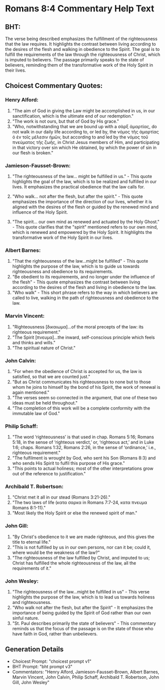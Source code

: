 # Romans 8:4 Commentary Help Text

## BHT:
The verse being described emphasizes the fulfillment of the righteousness that the law requires. It highlights the contrast between living according to the desires of the flesh and walking in obedience to the Spirit. The goal is to fulfill the requirements of the law through the righteousness of Christ, which is imputed to believers. The passage primarily speaks to the state of believers, reminding them of the transformative work of the Holy Spirit in their lives.

## Choicest Commentary Quotes:
### Henry Alford:
1. "The aim of God in giving the Law might be accomplished in us, in our sanctification, which is the ultimate end of our redemption."
2. "The work is not ours, but that of God by His grace."
3. "Who, notwithstanding that we are bound up with a σὰρξ ἁμαρτίας, do not walk in our daily life according to, or led by, the νόμος τῆς ἁμαρτίας ὁ ἐν τοῖς μέλεσιν ἡμῶν, but according to and led by the νόμος τοῦ πνεύματος τῆς ζωῆς, in Christ Jesus members of Him, and participating in that victory over sin which He obtained, by which the power of sin in our flesh is broken."

### Jamieson-Fausset-Brown:
1. "The righteousness of the law... might be fulfilled in us." - This quote highlights the goal of the law, which is to be realized and fulfilled in our lives. It emphasizes the practical obedience that the law calls for.

2. "Who walk... not after the flesh, but after the spirit." - This quote emphasizes the importance of the direction of our lives, whether it is aligned with the desires of the flesh or guided by the renewed mind and influence of the Holy Spirit.

3. "The spirit... our own mind as renewed and actuated by the Holy Ghost." - This quote clarifies that the "spirit" mentioned refers to our own mind, which is renewed and empowered by the Holy Spirit. It highlights the transformative work of the Holy Spirit in our lives.

### Albert Barnes:
1. "That the righteousness of the law...might be fulfilled" - This quote highlights the purpose of the law, which is to guide us towards righteousness and obedience to its requirements.
2. "Be obedient to its requirements, and no longer under the influence of the flesh" - This quote emphasizes the contrast between living according to the desires of the flesh and living in obedience to the law.
3. "Who walk" - This short phrase refers to the way in which believers are called to live, walking in the path of righteousness and obedience to the law.

### Marvin Vincent:
1. "Righteousness [δικαιωμα]...of the moral precepts of the law: its righteous requirement." 
2. "The Spirit [πνευμα]...the inward, self-conscious principle which feels and thinks and wills."
3. "The spiritual nature of Christ."

### John Calvin:
1. "For when the obedience of Christ is accepted for us, the law is satisfied, so that we are counted just."
2. "But as Christ communicates his righteousness to none but to those whom he joins to himself by the bond of his Spirit, the work of renewal is again mentioned."
3. "The verses seem so connected in the argument, that one of these two ideas must be held throughout."
4. "The completion of this work will be a complete conformity with the immutable law of God."

### Philip Schaff:
1. "The word ‘righteousness’ is that used in chap. Romans 5:16; Romans 5:18, in the sense of ‘righteous verdict,’ or, ‘righteous act,’ and in Luke 1:6; chaps. Romans 1:32, Romans 2:26, in the sense of ‘ordinance,’ i.e., righteous requirement."
2. "The fulfilment is wrought by God, who sent his Son (Romans 8:3) and who sends His Spirit to fulfil this purpose of His grace."
3. "This points to actual holiness; most of the other interpretations grow out of the reference to justification."

### Archibald T. Robertson:
1. "Christ met it all in our stead (Romans 3:21-26)."
2. "The two laws of life (κατα σαρκα in Romans 7:7-24, κατα πνευμα Romans 8:1-11)."
3. "Most likely the Holy Spirit or else the renewed spirit of man."

### John Gill:
1. "By Christ's obedience to it we are made righteous, and this gives the title to eternal life."
2. "This is not fulfilled by us in our own persons, nor can it be; could it, where would be the weakness of the law?"
3. "The righteousness of the law fulfilled by Christ, and imputed to us; Christ has fulfilled the whole righteousness of the law, all the requirements of it."

### John Wesley:
1. "The righteousness of the law...might be fulfilled in us" - This verse highlights the purpose of the law, which is to lead us towards holiness and righteousness.
2. "Who walk not after the flesh, but after the Spirit" - It emphasizes the importance of being guided by the Spirit of God rather than our own sinful nature.
3. "St. Paul describes primarily the state of believers" - This commentary reminds us that the focus of the passage is on the state of those who have faith in God, rather than unbelievers.


## Generation Details
- Choicest Prompt: "choicest prompt v1"
- BHT Prompt: "bht prompt v3"
- Commentators: "Henry Alford, Jamieson-Fausset-Brown, Albert Barnes, Marvin Vincent, John Calvin, Philip Schaff, Archibald T. Robertson, John Gill, John Wesley"
